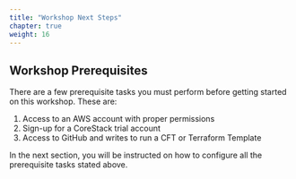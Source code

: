 ```yaml
---
title: "Workshop Next Steps"
chapter: true
weight: 16
---
```


## Workshop Prerequisites

There are a few prerequisite tasks you must perform before getting started on this workshop. These are:​

1. Access to an AWS account with proper permissions​
1. Sign-up for a CoreStack trial account​
1. Access to GitHub and writes to run a CFT or Terraform Template​

In the next section, you will be instructed on how to configure all the prerequisite tasks stated above.
